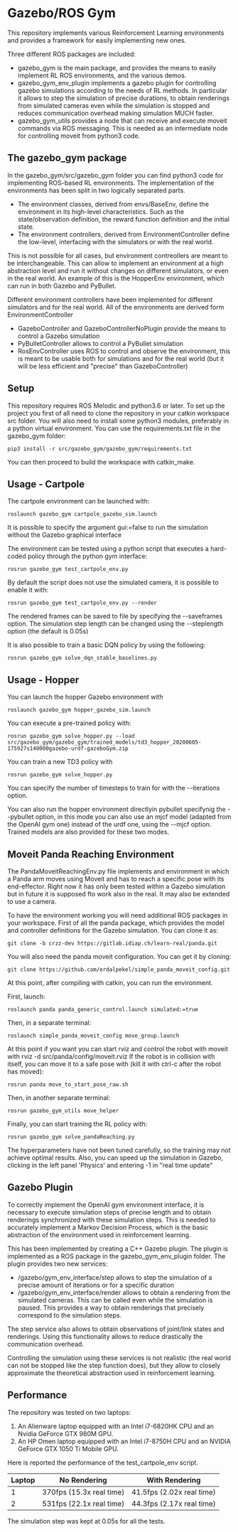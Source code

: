 # Gazebo/ROS Gym

This repository implements various Reinforcement Learning environments and provides a framework
for easily implementing new ones.

Three different ROS packages are included:

* gazebo_gym is the main package, and provides the means to easily implement RL ROS environments,
and the various demos.
* gazebo_gym_env_plugin implements a gazebo plugin for controlling gazebo simulations according
 to the needs of RL methods. In particular it allows to step the simulation of precise durations,
 to obtain renderings from simulated cameras even while the simulation is stopped and reduces
 communication overhead making simulation MUCH faster.
* gazebo_gym_utils provides a node that can receive and execute moveit commands via ROS messaging.
 This is needed as an intermediate node for controlling moveit from python3 code.


## The gazebo_gym package

In the gazebo_gym/src/gazebo_gym folder you can find python3 code for implementing ROS-based
RL environments.
The implementation of the environments has been split in two logically separated parts.

* The environment classes, derived from envs/BaseEnv, define the environment in its high-level
 characteristics. Such as the state/observation definition, the reward function definition and
 the initial state.
* The environment controllers, derived from EnvironmentController define the low-level, interfacing
 with the simulators or with the real world.

This is not possible for all cases, but environment contreollers are meant to be interchangeable. This can
allow to implement an environment at a high abstraction level and run it without changes on different
simulators, or even in the real world. An example of this is the HopperEnv environment, which can run in
both Gazebo and PyBullet.

Different environment controllers have been implemented for different simulators and for the real world.
All of the environments are derived form EnvironmentController

* GazeboController and GazeboControllerNoPlugin provide the means to control a Gazebo simulation
* PyBulletController allows to control a PyBullet simulation
* RosEnvController uses ROS to control and observe the environment, this is meant to be usable both for
simulations and for the real world (but it will be less efficient and "precise" than GazeboController)


## Setup
This repository requires ROS Melodic and python3.6 or later.
To set up the project you first of all need to clone the repository in your catkin
workspace src folder.
You will also need to install some python3 modules, preferably in a python virtual
environment. You can use the requirements.txt file in the gazebo_gym folder:

```
pip3 install -r src/gazebo_gym/gazebo_gym/requirements.txt
```

You can then proceed to build the workspace with catkin_make.

## Usage - Cartpole

The cartpole environment can be launched with:

```
roslaunch gazebo_gym cartpole_gazebo_sim.launch
```

It is possible to specify the argument gui:=false to run the simulation without the
Gazebo graphical interface


The environment can be tested using a python script that executes a hard-coded policy
through the python gym interface:

```
rosrun gazebo_gym test_cartpole_env.py
```

By default the script does not use the simulated camera, it is possible to enable
it with:

```
rosrun gazebo_gym test_cartpole_env.py --render
```

The rendered frames can be saved to file by specifying the --saveframes option.
The simulation step length can be changed using the --steplength option (the default is 0.05s)



It is also possible to train a basic DQN policy by using the following:

```
rosrun gazebo_gym solve_dqn_stable_baselines.py
```

## Usage - Hopper

You can launch the hopper Gazebo environment with
```
roslaunch gazebo_gym hopper_gazebo_sim.launch
```

You can execute a pre-trained policy with:

```
rosrun gazebo_gym solve_hopper.py --load src/gazebo_gym/gazebo_gym/trained_models/td3_hopper_20200605-175927s140000gazebo-urdf-gazeboGym.zip
```

You can train a new TD3 policy with

```
rosrun gazebo_gym solve_hopper.py
```

You can specify the number of timesteps to train for with the --iterations option.

You can also run the hopper environment directlyin pybullet specifynig the --pybullet option, in this mode you can also use an mjcf model (adapted from the OpenAI gym one) instead of the urdf one, using the --mjcf option. Trained models are also provided for these two modes.


## Moveit Panda Reaching Environment

The PandaMoveitReachingEnv.py file implements and environment in which a Panda arm moves using Moveit and has to reach a
specific pose with its end-effector.
Right now it has only been tested within a Gazebo simulation but in future it is supposed fto work also in the real.
It may also be extended to use a camera.

To have the environment working you will need additional ROS packages in your workspace.
First of all the panda package, which provides the model and controller definitions for the Gazebo simulation.
You can clone it as:

```
git clone -b crzz-dev https://gitlab.idiap.ch/learn-real/panda.git
```

You will also need the panda moveit configuration. You can get it by cloning:

```
git clone https://github.com/erdalpekel/simple_panda_moveit_config.git
```

At this point, after compiling with catkin, you can run the environment.

First, launch:
```
roslaunch panda panda_generic_control.launch simulated:=true
```

Then, in a separate terminal:
```
roslaunch simple_panda_moveit_config move_group.launch
```
At this point if you want you can start rviz and control the robot with moveit with rviz -d src/panda/config/moveit.rviz
If the robot is in collision with itself, you can move it to a safe pose with (kill it with ctrl-c after the robot has moved):
```
rosrun panda move_to_start_pose_raw.sh
```

Then, in another separate terminal:
```
rosrun gazebo_gym_utils move_helper
```

Finally, you can start training the RL policy with:
```
rosrun gazebo_gym solve_pandaReaching.py
```

The hyperparameters have not been tuned carefully, so the training may not achieve optimal results.
Also, you can speed up the simulation in Gazebo, clicking in the left panel 'Physics' and
entering -1 in "real time update"





## Gazebo Plugin
To correctly implement the OpenAI gym environment interface, it is necessary to execute
simulation steps of precise length and to obtain renderings synchronized with these
simulation steps. This is needed to accurately implement a Markov Decision Process, which
is the basic abstraction of the environment used in reinforcement learning.


This has been implemented by creating a C++ Gazebo plugin. The plugin is implemented as
a ROS package in the gazebo_gym_env_plugin folder.
The plugin provides two new services:

- /gazebo/gym_env_interface/step allows to step the simulation of a precise amount
 of iterations or for a specific duration
- /gazebo/gym_env_interface/render allows to obtain a rendering from the simulated
 cameras. This can be called even while the simulation is paused.
 This provides a way to obtain renderings that precisely correspond to the simulation steps.

The step service also allows to obtain observations of joint/link states and renderings. Using this functionality allows to reduce drastically the communication overhead.

Controlling the simulation using these services is not realistic (the real world
can not be stopped like the step function does), but they allow to closely approximate
the theoretical abstraction used in reinforcement learning.


## Performance
The repository was tested on two laptops:

1. An Alienware laptop equipped with an Intel i7-6820HK CPU and an Nvidia GeForce GTX 980M GPU.
2. An HP Omen laptop equipped with an Intel i7-8750H CPU and an NVIDIA GeForce GTX 1050 Ti Mobile GPU.

Here is reported the performance of the test_cartpole_env script.

| Laptop |       No Rendering        | With Rendering            |
|--------|---------------------------|---------------------------|
|   1    |  370fps (15.3x real time) | 41.5fps (2.02x real time) |
|   2    |  531fps (22.1x real time) | 44.3fps (2.17x real time) |

The simulation step was kept at 0.05s for all the tests.

